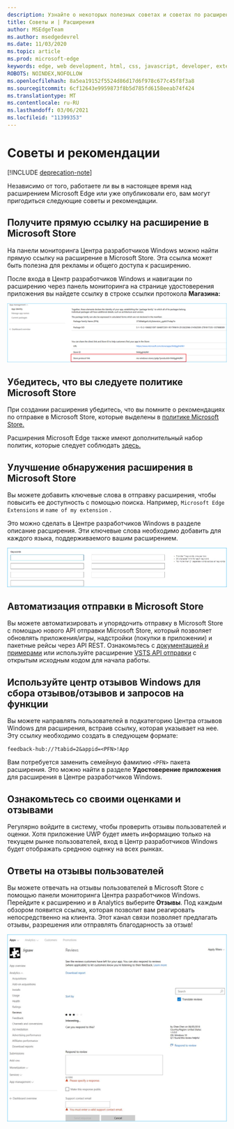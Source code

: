 ```yaml
---
description: Узнайте о некоторых полезных советах и советах по расширению Microsoft Edge
title: Советы и | Расширения
author: MSEdgeTeam
ms.author: msedgedevrel
ms.date: 11/03/2020
ms.topic: article
ms.prod: microsoft-edge
keywords: edge, web development, html, css, javascript, developer, extensions
ROBOTS: NOINDEX,NOFOLLOW
ms.openlocfilehash: 8a5ea19152f5524d86d17d6f978c677c45f8f3a8
ms.sourcegitcommit: 6cf12643e9959873f8b5d785fd6158eeab74f424
ms.translationtype: MT
ms.contentlocale: ru-RU
ms.lasthandoff: 03/06/2021
ms.locfileid: "11399353"
---
```

# <a name="tips-and-tricks"></a>Советы и рекомендации  

[!INCLUDE [deprecation-note](includes/deprecation-note.md)]  

Независимо от того, работаете ли вы в настоящее время над расширением Microsoft Edge или уже опубликовали его, вам могут пригодиться следующие советы и рекомендации.  

## <a name="get-a-direct-link-to-your-extension-in-the-microsoft-store"></a>Получите прямую ссылку на расширение в Microsoft Store  

На панели мониторинга Центра разработчиков Windows можно найти прямую ссылку на расширение в Microsoft Store.  Эта ссылка может быть полезна для рекламы и общего доступа к расширению.  

После входа в Центр разработчиков Windows и навигации по расширению через панель мониторинга на странице удостоверения приложения вы найдете ссылку в строке ссылки протокола **Магазина:**  

![ссылка протокола хранения](./media/store-link.png)  
 
## <a name="make-sure-youre-following-the-microsoft-store-policy"></a>Убедитесь, что вы следуете политике Microsoft Store  

При создании расширения убедитесь, что вы помните о рекомендациях по отправке в Microsoft Store, которые выделены в [политике Microsoft Store.](/windows/uwp/publish/store-policies)  
 
Расширения Microsoft Edge также имеют дополнительный набор политик, которые следует соблюдать [здесь.](/windows/uwp/publish/store-policies#pol_10_12)  

## <a name="improve-your-extensions-discoverability-in-the-microsoft-store"></a>Улучшение обнаружения расширения в Microsoft Store  

Вы можете добавить ключевые слова в отправку расширения, чтобы повысить ее доступность с помощью поиска.  Например, `Microsoft Edge Extensions` и `name of my extension` .  

Это можно сделать в Центре разработчиков Windows в разделе описание расширения.  Эти ключевые слова необходимо добавить для каждого языка, поддерживаемого вашим расширением.  

![Использование ключевых слов для отправки ответа на отзыв](./media/keywords.png)  

## <a name="automate-your-submission-to-the-microsoft-store"></a>Автоматизация отправки в Microsoft Store  

Вы можете автоматизировать и упорядочить отправку в Microsoft Store с помощью нового API отправки Microsoft Store, который позволяет обновлять приложения/игры, надстройки \(покупки в приложении\) и пакетные рейсы через API REST.  Ознакомьтесь с [документацией и примерами](/windows/uwp/monetize/create-and-manage-submissions-using-windows-store-services) или используйте расширение [VSTS API отправки](https://github.com/Microsoft/windows-dev-center-vsts-extension) с открытым исходным кодом для начала работы.  

## <a name="use-the-windows-feedback-hub-to-gather-feedbackreviewsfeature-requests"></a>Используйте центр отзывов Windows для сбора отзывов/отзывов и запросов на функции  

Вы можете направлять пользователей в подкатегорию Центра отзывов Windows для расширения, встраив ссылку, которая указывает на нее.  Эту ссылку необходимо создать в следующем формате:  

```text
feedback-hub://?tabid=2&appid=<PFN>!App
```  

Вам потребуется заменить семейную фамилию `<PFN>` пакета расширения.  Это можно найти в разделе **Удостоверение приложения** для расширения в Центре разработчиков Windows.  

## <a name="check-out-your-ratings-and-reviews"></a>Ознакомьтесь со своими оценками и отзывами  

Регулярно войдите в систему, чтобы проверить отзывы пользователей и оценки.  Хотя приложение UWP будет иметь информацию только на текущем рынке пользователей, вход в Центр разработчиков Windows будет отображать среднюю оценку на всех рынках.  

## <a name="respond-to-user-reviews"></a>Ответы на отзывы пользователей  

Вы можете отвечать на отзывы пользователей в Microsoft Store с помощью панели мониторинга Центра разработчиков Windows.  Перейдите к расширению и в Analytics выберите **Отзывы**.  Под каждым обзором появится ссылка, которая позволит вам реагировать непосредственно на клиента.  Этот канал связи позволяет предлагать отзывы, разрешения или отправлять благодарность за отзыв!  

![Ответ на отзыв пользователя](./media/reviews.png)  
